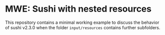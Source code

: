 MWE: Sushi with nested resources
================================

This repository contains a minimal working example to discuss the behavior of sushi v2.3.0 when the folder `input/resources` contains further subfolders.

